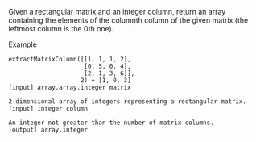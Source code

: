 Given a rectangular matrix and an integer column, return an array containing the elements of the columnth column of the given matrix (the leftmost column is the 0th one).

Example

```
extractMatrixColumn([[1, 1, 1, 2],
                     [0, 5, 0, 4],
                     [2, 1, 3, 6]],
                    2) = [1, 0, 3]
[input] array.array.integer matrix

2-dimensional array of integers representing a rectangular matrix.
[input] integer column

An integer not greater than the number of matrix columns.
[output] array.integer
```
